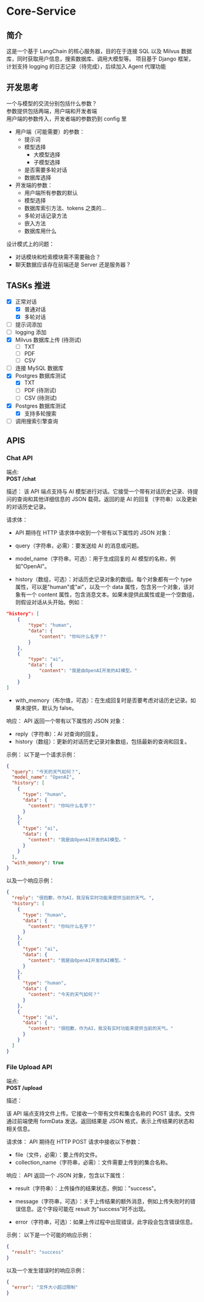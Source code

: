 # **Core-Service**

## 简介

这是一个基于 LangChain 的核心服务器，目的在于连接 SQL 以及 Milvus 数据库，同时获取用户信息，搜索数据库、调用大模型等。
项目基于 Django 框架，计划支持 logging 的日志记录（待完成），后续加入 Agent 代理功能

## 开发思考

一个与模型的交流分别包括什么参数？  
参数提供包括两端，用户端和开发者端  
用户端的参数传入，开发者端的参数扔到 config 里

- 用户端（可能需要）的参数：
  - 提示词
  - 模型选择
    - 大模型选择
    - 子模型选择
  - 是否需要多轮对话
  - 数据库选择
- 开发端的参数：
  - 用户端所有参数的默认
  - 模型选择
  - 数据库索引方法、tokens 之类的...
  - 多轮对话记录方法
  - 嵌入方法
  - 数据库用什么

设计模式上的问题：

- 对话模块和检索模块需不需要融合？
- 聊天数据应该存在前端还是 Server 还是服务器？

## TASKs 推进

- [x] 正常对话
  - [x] 普通对话
  - [x] 多轮对话
- [ ] 提示词添加
- [ ] logging 添加
- [x] Milvus 数据库上传 (待测试)
  - [ ] TXT
  - [ ] PDF
  - [ ] CSV
- [ ] 连接 MySQL 数据库
- [x] Postgres 数据库测试
  - [x] TXT
  - [ ] PDF (待测试)
  - [ ] CSV (待测试)
- [x] Postgres 数据库测试
  - [x] 支持多轮搜索
- [ ] 调用搜索引擎查询

## APIS

### Chat API

端点:  
**POST /chat**

描述：
该 API 端点支持与 AI 模型进行对话。它接受一个带有对话历史记录、待提问的查询和其他详细信息的 JSON 载荷。返回的是 AI 的回复（字符串）以及更新的对话历史记录。

请求体：

- API 期待在 HTTP 请求体中收到一个带有以下属性的 JSON 对象：

- query（字符串，必需）：要发送给 AI 的消息或问题。

- model_name（字符串，可选）：用于生成回复的 AI 模型的名称，例如"OpenAI"。

- history（数组，可选）：对话历史记录对象的数组。每个对象都有一个 type 属性，可以是"human"或"ai"，以及一个 data 属性，包含另一个对象，该对象有一个 content 属性，包含消息文本。如果未提供此属性或是一个空数组，则假设对话从头开始。例如：

```json
"history": [
    {
        "type": "human",
        "data": {
            "content": "你叫什么名字？"
        }
    },
    {
        "type": "ai",
        "data": {
            "content": "我是由OpenAI开发的AI模型。"
        }
    }
]
```

- with_memory（布尔值，可选）：在生成回复时是否要考虑对话历史记录。如果未提供，默认为 false。

响应：
API 返回一个带有以下属性的 JSON 对象：

- reply（字符串）：AI 对查询的回复。
- history（数组）：更新的对话历史记录对象数组，包括最新的查询和回复。

示例：
以下是一个请求示例：

```json
{
  "query": "今天的天气如何？",
  "model_name": "OpenAI",
  "history": [
    {
      "type": "human",
      "data": {
        "content": "你叫什么名字？"
      }
    },
    {
      "type": "ai",
      "data": {
        "content": "我是由OpenAI开发的AI模型。"
      }
    }
  ],
  "with_memory": true
}
```

以及一个响应示例：

```json
{
  "reply": "很抱歉，作为AI，我没有实时功能来提供当前的天气。",
  "history": [
    {
      "type": "human",
      "data": {
        "content": "你叫什么名字？"
      }
    },
    {
      "type": "ai",
      "data": {
        "content": "我是由OpenAI开发的AI模型。"
      }
    },
    {
      "type": "human",
      "data": {
        "content": "今天的天气如何？"
      }
    },
    {
      "type": "ai",
      "data": {
        "content": "很抱歉，作为AI，我没有实时功能来提供当前的天气。"
      }
    }
  ]
}
```

### File Upload API

端点:  
**POST /upload**

描述：

该 API 端点支持文件上传。它接收一个带有文件和集合名称的 POST 请求。文件通过前端使用 formData 发送。返回结果是 JSON 格式，表示上传结果的状态和相关信息。

请求体：
API 期待在 HTTP POST 请求中接收以下参数：

- file（文件，必需）：要上传的文件。
- collection_name（字符串，必需）：文件需要上传到的集合名称。

响应：
API 返回一个 JSON 对象，包含以下属性：

- result（字符串）：上传操作的结果状态，例如："success"。

- message（字符串，可选）：关于上传结果的额外消息，例如上传失败时的错误信息。这个字段可能在 result 为"success"时不出现。

- error（字符串，可选）：如果上传过程中出现错误，此字段会包含错误信息。

示例：
以下是一个可能的响应示例：

```json
{
  "result": "success"
}
```

以及一个发生错误时的响应示例：

```json
{
  "error": "文件大小超过限制"
}
```
